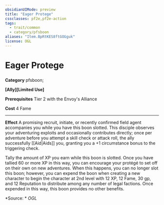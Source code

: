 ```yaml
---
obsidianUIMode: preview
title: "Eager Protege"
cssclasses: pf2e,pf2e-action
tags:
  - trait/common
  - category/pfsboon
aliases: "Item.BpRtKES8ftGOGguk"
license: OGL
---
```

# Eager Protege

### 

**Category** pfsboon; 




**\[Ally\]\[Limited Use\]**

**Prerequisites** Tier 2 with the Envoy's Alliance

**Cost** 4 Fame

* * *

**Effect** A promising recruit, initiate, or recently confirmed field agent accompanies you while you have this boon slotted. This disciple observes your adventuring exploits and occasionally contributes directly; once per adventure before you attempt a skill check or attack roll, the ally successfully [[Aid|Aids]] you, granting you a +1 circumstance bonus to the triggering check.

Tally the amount of XP you earn while this boon is slotted. Once you have tallied 60 or more XP in this way, you can encourage your protégé to set off on their own on new adventures. When this happens, you can no longer slot this boon; however, you can expend the boon when creating a new character to begin the character at 2nd level with 12 XP, 12 Fame, 30 gp, and 12 Reputation to distribute among any number of legal factions. Once expended in this way, this boon provides no other benefits.

*Source: *
*OGL*
